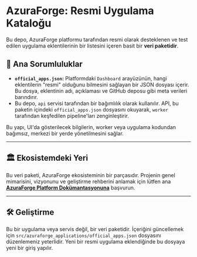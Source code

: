# AzuraForge: Resmi Uygulama Kataloğu

Bu depo, AzuraForge platformu tarafından resmi olarak desteklenen ve test edilen uygulama eklentilerinin bir listesini içeren basit bir **veri paketidir**.

## 🎯 Ana Sorumluluklar

*   **`official_apps.json`:** Platformdaki `Dashboard` arayüzünün, hangi eklentilerin "resmi" olduğunu bilmesini sağlayan bir JSON dosyası içerir. Bu dosya, eklentinin adı, açıklaması ve GitHub deposu gibi meta verileri barındırır.
*   Bu depo, `api` servisi tarafından bir bağımlılık olarak kullanılır. API, bu paketin içindeki `official_apps.json` dosyasını okuyarak, `worker` tarafından keşfedilen pipeline'ları zenginleştirir.

Bu yapı, UI'da gösterilecek bilgilerin, worker veya uygulama kodundan bağımsız, merkezi bir yerde yönetilmesini sağlar.

---

## 🏛️ Ekosistemdeki Yeri

Bu veri paketi, AzuraForge ekosisteminin bir parçasıdır. Projenin genel mimarisini, vizyonunu ve geliştirme rehberini anlamak için lütfen ana **[AzuraForge Platform Dokümantasyonuna](https://github.com/AzuraForge/platform/tree/main/docs)** başvurun.

---

## 🛠️ Geliştirme

Bu bir uygulama veya servis değil, bir veri paketidir. İçeriğini güncellemek için `src/azuraforge_applications/official_apps.json` dosyasını düzenlemeniz yeterlidir. Yeni bir resmi uygulama eklendiğinde bu dosyaya yeni bir giriş yapılır.